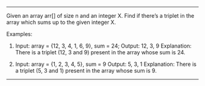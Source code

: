 ---------------------------------------------------------------------------------------------------

Given an array arr[] of size n and an integer X. Find if there’s a triplet in the array which sums up to the given integer X.

Examples: 

1. Input: array = {12, 3, 4, 1, 6, 9}, sum = 24; 
Output: 12, 3, 9 
Explanation: There is a triplet (12, 3 and 9) present 
in the array whose sum is 24. 

2. Input: array = {1, 2, 3, 4, 5}, sum = 9 
Output: 5, 3, 1 
Explanation: There is a triplet (5, 3 and 1) present 
in the array whose sum is 9.

---------------------------------------------------------------------------------------------------